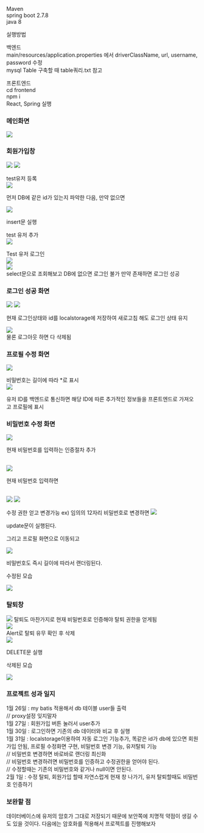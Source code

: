 Maven <br/>
spring boot 2.7.8<br/>
java 8<br/>

실행방법

백엔드
<br/>
main/resources/application.properties 에서 driverClassName, url, username, password 수정
<br/>
mysql Table 구축할 때 table쿼리.txt 참고
<br/>

프론트엔드<br/>
cd frontend<br/>
npm i<br/>
React, Spring 실행<br/>


### 메인화면
<img src ="https://velog.velcdn.com/images/opop8834/post/6e85ac50-3939-47ca-b89c-98de2b83936f/image.png">

### 회원가입창
<img src ="https://velog.velcdn.com/images/opop8834/post/2bc175ef-94dd-45c7-a168-f38ce1da4baf/image.png">
<img src ="https://velog.velcdn.com/images/opop8834/post/b2b572b0-683f-498a-8b46-85288ecfa83c/image.png">

test유저 등록
<br/>
<img src="https://velog.velcdn.com/images/opop8834/post/55b53d8b-a625-4e59-b726-8c165e9af343/image.png">

먼저 DB에 같은 id가 있는지 파악한 다음, 만약 없으면 

<img src ="https://velog.velcdn.com/images/opop8834/post/fc65b737-972c-4723-a8ab-4997be6e7ddd/image.png">

insert문 실행

test 유저 추가
<br/>
<img src ="https://velog.velcdn.com/images/opop8834/post/cb7f5fd8-5e79-4f98-bef9-6044789d52fb/image.png">

Test 유저 로그인
<br/>
<img src ="https://velog.velcdn.com/images/opop8834/post/e83a33e3-a9c1-4f1b-adbd-d38e2584d754/image.png">
<br/>
<img src ="https://velog.velcdn.com/images/opop8834/post/d932af02-5d87-434a-897b-0d65ab9b2dc1/image.png">
<br/>
select문으로 조회해보고 DB에 없으면 로그인 불가 
만약 존재하면 로그인 성공

### 로그인 성공 화면
<img src ="https://velog.velcdn.com/images/opop8834/post/4d11e9a8-25cd-4221-b01b-134c56b4a4c8/image.png">
<img src ="https://velog.velcdn.com/images/opop8834/post/8b302330-9ea3-48f2-830f-123d342bfb31/image.png">

현재 로그인상태와 id를 localstorage에 저장하여 새로고침 해도 로그인 상태 유지
<br/>

<img src ="https://velog.velcdn.com/images/opop8834/post/288e79c8-6e34-4950-a791-095dcc84afad/image.png">
<br/>
물론 로그아웃 하면 다 삭제됨

### 프로필 수정 화면
<img src ="https://velog.velcdn.com/images/opop8834/post/4e3f2e94-ac3f-43be-bfc0-741c2cf9b8a6/image.png">

비밀번호는 길이에 따라 *로 표시
<br/>
<img src ="https://velog.velcdn.com/images/opop8834/post/8f316a59-3285-4784-92a1-0bab9d80b269/image.png">

유저 ID를 백엔드로 통신하면 해당 ID에 따른 추가적인 정보들을 프론트엔드로 가져오고 프로필에 표시

### 비밀번호 수정 화면
<img src ="https://velog.velcdn.com/images/opop8834/post/91021dd9-2e32-4066-bc31-b6a005623ab0/image.png">

현재 비밀번호를 입력하는 인증절차 추가

<br/>
<img src ="https://velog.velcdn.com/images/opop8834/post/76b19a1b-5347-4013-a4c0-0f28372be656/image.png">

현재 비밀번호 입력하면

<br/>
<img src ="https://velog.velcdn.com/images/opop8834/post/e5b6436b-295a-4755-8f3a-2e79d4aa165f/image.png">
<img src ="https://velog.velcdn.com/images/opop8834/post/fd5f8ff3-2963-4c1b-8799-0986c556df4f/image.png">

수정 권한 얻고 변경가능
ex) 임의의 12자리 비밀번호로 변경하면
<img src ="https://velog.velcdn.com/images/opop8834/post/f7832577-3ff5-4df9-9899-0b184ab6714d/image.png">

update문이 실행된다.

그리고 프로필 화면으로 이동되고 

<img src ="https://velog.velcdn.com/images/opop8834/post/dbddcac3-fc81-4250-82cc-30623d8f6aa0/image.png">

비밀번호도 즉시 길이에 따라서 랜더링된다.

수정된 모습

<img src ="https://velog.velcdn.com/images/opop8834/post/22c35240-23da-4fbf-b980-6190a38cdaf7/image.png">

### 탈퇴창
<img src ="https://velog.velcdn.com/images/opop8834/post/9fb6fac4-b6e1-4fdc-83d9-c2bf0c8f5343/image.png">
탈퇴도 마찬가지로 현재 비밀번호로 인증해야 탈퇴 권한을 얻게됨
<br/>
<img src ="https://velog.velcdn.com/images/opop8834/post/dd19f7d9-0626-44d5-9ca5-1f0a4bd77f11/image.png">
<br/>
Alert로 탈퇴 유무 확인 후 삭제
<br/>
<img src ="https://velog.velcdn.com/images/opop8834/post/bbdf3372-26de-4221-b34a-5825f2017fe4/image.png">

DELETE문 실행

삭제된 모습

<img src="https://velog.velcdn.com/images/opop8834/post/fb5fbb68-fb84-4765-bbf9-be144820b942/image.png">

### 프로젝트 성과 일지
1월 26일 : my batis 적용해서 db 테이블 user들 출력  <br/>
    // proxy설정 잊지말자<br/>
1월 27일 : 회원가입 버튼 눌러서 user추가<br/>
1월 30일 : 로그인하면 기존의 db 데이터와 비교 후 실행<br/>
1월 31일 : localstorage이용하여 자동 로그인 기능추가, 똑같은 id가 db에 있으면 회원가입 안됨, 프로필 수정화면 구현, 비밀번호 변경 기능, 유저탈퇴 기능<br/>
// 비밀번호 변경하면 바로바로 랜더링 최신화<br/>
// 비밀번호 변경하려면 비밀번호를 인증하고 수정권한을 얻어야 된다.<br/>
// 수정할때는 기존의 비밀번호와 같거나 null이면 안된다.<br/>
2월 1일 : 수정 탈퇴, 회원가입 할때 자연스럽게 현재 창 나가기, 유저 탈퇴할때도 비밀번호 인증하기<br/>

### 보완할 점
데이터베이스에 유저의 암호가 그대로 저장되기 때문에 보안쪽에 치명적 약점이 생길 수도 있을 것이다.
다음에는 암호화를 적용해서 프로젝트를 진행해보자
